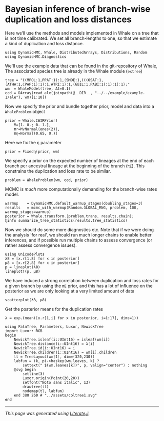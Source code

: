 
# Bayesian inference of branch-wise duplication and loss distances

Here we'll use the methods and models implemented in Whale on a tree that is
not time calibrated. We set all branch-lengths to one, so that we estimate a
kind of duplication and loss distance.

```@example distances
using DynamicHMC, Whale, DistributedArrays, Distributions, Random
using DynamicHMC.Diagnostics
```

We'll use the example data that can be found in the git-repository of Whale,
The associated species tree is already in the Whale module (`extree`)

```@example distances
tree = "((MPOL:1,PPAT:1):1,(SMOE:1,(((OSAT:1,(ATHA:1,CPAP:1):1):1,ATRI:1):1,(GBIL:1,PABI:1):1):1):1);"
wm  = WhaleModel(tree, Δt=0.1)
ccd = DArray(read_ale(joinpath(@__DIR__, "../../example/example-1/ale"), wm)[1:10])
```

Now we specify the prior and bundle together prior, model and data into a
`WhaleProblem` object

```@example distances
prior = Whale.IWIRPrior(
    Ψ=[1. 0.; 0. 1.],
    πr=MvNormal(ones(2)),
    πη=Normal(0.65, 0.))
```

Here we fix the η parameter

```@example distances
prior = Fixedη(prior, wm)
```

We specify a prior on the expected number of lineages at the end of each
branch per ancestral lineage at the beginning of the branch (`πE`). This
constrains the duplication and loss rate to be similar.

```@example distances
problem = WhaleProblem(wm, ccd, prior)
```

MCMC is *much* more computationally demanding for the branch-wise rates model.

```@example distances
warmup    = DynamicHMC.default_warmup_stages(doubling_stages=3)
results   = mcmc_with_warmup(Random.GLOBAL_RNG, problem, 100, warmup_stages=warmup)
posterior = Whale.transform.(problem.trans, results.chain);
@info summarize_tree_statistics(results.tree_statistics)
```

Now we should do some more diagnostics etc. Note that if we were doing the
analysis 'for real', we should run much longer chains to enable better inferences,
and if possible run multiple chains to assess convergence (or rather assess
convergence issues).

```@example distances
using UnicodePlots
λ8 = [x.r[1,8] for x in posterior]
μ8 = [x.r[2,8] for x in posterior]
p = lineplot(λ8)
lineplot!(p, μ8)
```

We have induced a strong correlation between duplication and loss rates for
a given branch by using the `πE` prior, and this has a lot of influence on
the posterior as we are only looking at a very limited amount of data

```@example distances
scatterplot(λ8, μ8)
```

Get the posterior means for the duplication rates

```@example distances
λ = exp.(mean([x.r[1,i] for x in posterior, i=1:17], dims=1))

using PalmTree, Parameters, Luxor, NewickTree
import Luxor: RGB
begin
    NewickTree.isleaf(i::UInt16) = isleaf(wm[i])
    NewickTree.distance(i::UInt16) = λ[i]
    NewickTree.id(i::UInt16) = i
    NewickTree.children(i::UInt16) = wm[i].children
    tl = TreeLayout(wm[1], dim=(320,230))
    labfun = (k, p)->haskey(wm.leaves, k) ?
        settext(" $(wm.leaves[k])", p, valign="center") : nothing
    @svg begin
        setline(3)
        Luxor.origin(Point(20,20))
        setfont("Noto sans italic", 13)
        drawtree(tl)
        nodemap(tl, labfun)
    end 380 260 # "../assets/coltree1.svg"
end
```

---

*This page was generated using [Literate.jl](https://github.com/fredrikekre/Literate.jl).*

